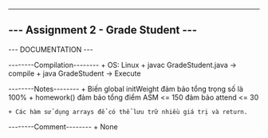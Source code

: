 ------------------------------------
--- Assignment 2 - Grade Student ---
------------------------------------

--- DOCUMENTATION ---

--------Compilation--------
    + OS: Linux
    + javac GradeStudent.java -> compile 
    + java GradeStudent       -> Execute

--------Notes--------
    + Biến global initWeight đảm bảo tổng trọng số là 100%
    + homework() đảm bảo tổng điểm ASM <= 150
                 đảm bảo attend <= 30

    + Các hàm sử dụng arrays để có thể lưu trữ nhiều giá trị và return.

--------Comment--------
    + None
